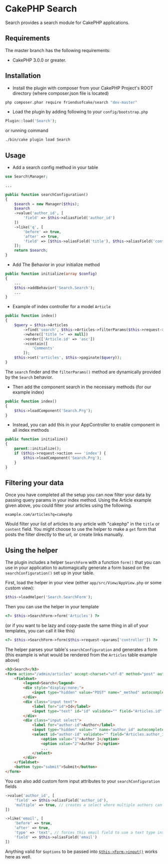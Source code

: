 # CakePHP Search

Search provides a search module for CakePHP applications.

## Requirements

The master branch has the following requirements:

* CakePHP 3.0.0 or greater.

## Installation

* Install the plugin with composer from your CakePHP Project's ROOT directory
(where composer.json file is located)
```sh
php composer.phar require friendsofcake/search "dev-master"
```

* Load the plugin by adding following to your `config/bootstrap.php`
```php
Plugin::load('Search');
```

or running command
```sh
./bin/cake plugin load Search
```

## Usage

* Add a search config method in your table
```php
use Search\Manager;

...

public function searchConfiguration()
{
    $search = new Manager($this);
    $search
    ->value('author_id', [
        'field' => $this->aliasField('author_id')
    ])
    ->like('q', [
        'before' => true,
        'after' => true,
        'field' => [$this->aliasField('title'), $this->aliasField('content')]
    ]);
    return $search;
}
```

* Add The Behavior in your initialize method
```php
public function initialize(array $config)
{
    ...
    $this->addBehavior('Search.Search');
    ...
}
```

* Example of index controller for a model `Article`
```php
public function index()
{
    $query = $this->Articles
        ->find('search', $this->Articles->filterParams($this->request->query))
        ->where(['title !=' => null])
        ->order(['Article.id' => 'asc'])
        ->contain([
            'Comments'
        ]);
    $this->set('articles', $this->paginate($query));
}
```

The `search` finder and the `filterParams()` method are dynamically provided by the
`Search` behavior.

* Then add the component search in the necessary methods (for our example index)
```php
public function index()
{
    $this->loadComponent('Search.Prg');
}
```

* Instead, you can add this in your AppController to enable component in all index methods
```php
public function initialize()
{
    parent::initialize();
    if ($this->request->action === 'index') {
        $this->loadComponent('Search.Prg');
    }
}
```

## Filtering your data
Once you have completed all the setup you can now filter your data by passing
query params in your index method. Using the Article example given above, you
could filter your articles using the following.

`example.com/articles?q=cakephp`

Would filter your list of articles to any article with "cakephp" in the `title`
or `content` field. You might choose to use the helper to make a `get` form
that posts the filter directly to the url, or create links manually.

## Using the helper
The plugin includes a helper `SearchForm` with a function `form()` that you can
use in your application to automagically generate a form based on the
`searchConfiguration()` set up in your table.

First, load the helper in your view (either `app/src/View/AppView.php` or some
custom view):

```php
$this->loadHelper('Search.SearchForm');
```

Then you can use the helper in your template
```php
<?= $this->SearchForm->form('Articles') ?>
```
(or if you want to be lazy and copy-paste the same thing in all of your templates, you can call it like this)
```php
<?= $this->SearchForm->form($this->request->params['controller']) ?>
```

The helper parses your table's `searchConfiguration` and generates a form (this
example is what would be rendered from the `Articles` table example above)
```html
<h3>Search</h3>
<form action="/admin/articles" accept-charset="utf-8" method="post" autocomplete="on">
    <fieldset>
        <legend>Search</legend>
        <div style="display:none;">
            <input type="hidden" value="POST" name="_method" autocomplete="on">
        </div>
        <div class="input text">
            <label for="id">Id</label>
            <input type="text" id="id" validate="" field="Articles.id" name="id" autocomplete="on">
        </div>
        <div class="input select">
            <label for="author-id">Author</label>
            <input type="hidden" value="" name="author_id" autocomplete="on">
            <select id="author-id" validate="" field="Articles.author_id" name="author_id">
                <option value="1">Author 1</option>
                <option value="2">Author 2</option>
                ...
            </select>
        </div>
    </fieldset>
    <button type="submit">Submit</button>
</form>
```

You can also add custom form input attributes to your `searchConfiguration`
fields
```php
->value('author_id', [
    'field' => $this->aliasField('author_id'),
    'multiple' => true, // creates a select where multiple authors can be selected for filtering
])
```

```php
->like('email', [
    'before' => true,
    'after' => true,
    'type' => 'text', // forces this email field to use a text type instead of the default email (so you don't have to enter a full valid email address)
    'field' => $this->aliasField('email')
])
```

Anything valid for `$options` to be passed into [`$this->Form->input()`](http://book.cakephp.org/3.0/en/views/helpers/form.html#creating-form-inputs) works here as well.
